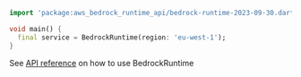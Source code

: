 ```dart
import 'package:aws_bedrock_runtime_api/bedrock-runtime-2023-09-30.dart';

void main() {
  final service = BedrockRuntime(region: 'eu-west-1');
}
```

See [API reference](https://pub.dev/documentation/aws_bedrock_runtime_api/latest/bedrock-runtime-2023-09-30/BedrockRuntime-class.html) on how to use BedrockRuntime
